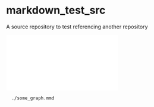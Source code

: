 # markdown_test_src
A source repository to test referencing another repository

![Some mermaid graph](some_graph.mmd)


```mermaid 
  ./some_graph.mmd
```
